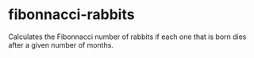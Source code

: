 # fibonnacci-rabbits
Calculates the Fibonnacci number of rabbits if each one that is born dies after a given number of months.
